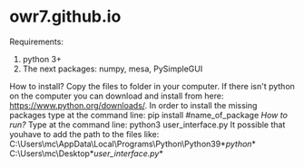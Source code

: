 # owr7.github.io
Requirements:
1. python 3+
2. The next packages: numpy, mesa, PySimpleGUI

How to install?
Copy the files to folder in your computer.
If there isn't python on the computer you can download and install from here: https://www.python.org/downloads/.
In order to install the missing packages type at the command line:
pip install #name_of_package
*How to run?*
Type at the command line:
python3 user_interface.py
It possible that youhave to add the path to the files like:
C:\Users\mc\AppData\Local\Programs\Python\Python39\**python** C:\Users\mc\Desktop\**user_interface.py** 
